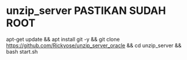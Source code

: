 # unzip_server PASTIKAN SUDAH ROOT

apt-get update && apt install git -y && git clone https://github.com/Rickyose/unzip_server_oracle && cd unzip_server && bash start.sh
